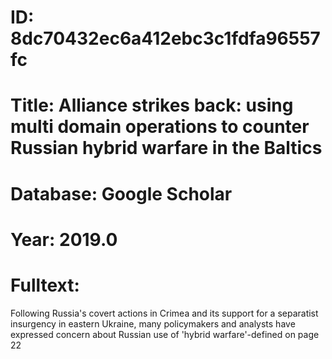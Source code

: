 # ID: 8dc70432ec6a412ebc3c1fdfa96557fc
# Title: Alliance strikes back: using multi domain operations to counter Russian hybrid warfare in the Baltics
# Database: Google Scholar
# Year: 2019.0
# Fulltext:
Following Russia's covert actions in Crimea and its support for a separatist insurgency in eastern Ukraine, many policymakers and analysts have expressed concern about Russian use of 'hybrid warfare'-defined on page 22